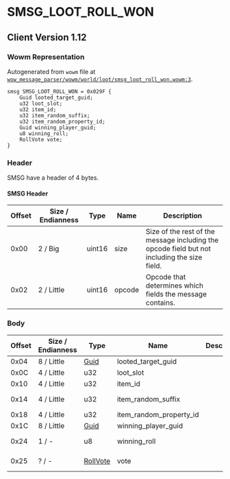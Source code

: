# SMSG_LOOT_ROLL_WON

## Client Version 1.12

### Wowm Representation

Autogenerated from `wowm` file at [`wow_message_parser/wowm/world/loot/smsg_loot_roll_won.wowm:3`](https://github.com/gtker/wow_messages/tree/main/wow_message_parser/wowm/world/loot/smsg_loot_roll_won.wowm#L3).
```rust,ignore
smsg SMSG_LOOT_ROLL_WON = 0x029F {
    Guid looted_target_guid;
    u32 loot_slot;
    u32 item_id;
    u32 item_random_suffix;
    u32 item_random_property_id;
    Guid winning_player_guid;
    u8 winning_roll;
    RollVote vote;
}
```
### Header

SMSG have a header of 4 bytes.

#### SMSG Header

| Offset | Size / Endianness | Type   | Name   | Description |
| ------ | ----------------- | ------ | ------ | ----------- |
| 0x00   | 2 / Big           | uint16 | size   | Size of the rest of the message including the opcode field but not including the size field.|
| 0x02   | 2 / Little        | uint16 | opcode | Opcode that determines which fields the message contains.|

### Body

| Offset | Size / Endianness | Type | Name | Description | Comment |
| ------ | ----------------- | ---- | ---- | ----------- | ------- |
| 0x04 | 8 / Little | [Guid](../spec/packed-guid.md) | looted_target_guid |  |  |
| 0x0C | 4 / Little | u32 | loot_slot |  |  |
| 0x10 | 4 / Little | u32 | item_id |  |  |
| 0x14 | 4 / Little | u32 | item_random_suffix |  | vmangos/mangoszero: not used ? |
| 0x18 | 4 / Little | u32 | item_random_property_id |  |  |
| 0x1C | 8 / Little | [Guid](../spec/packed-guid.md) | winning_player_guid |  |  |
| 0x24 | 1 / - | u8 | winning_roll |  | rollnumber related to SMSG_LOOT_ROLL |
| 0x25 | ? / - | [RollVote](rollvote.md) | vote |  | Rolltype related to SMSG_LOOT_ROLL |

